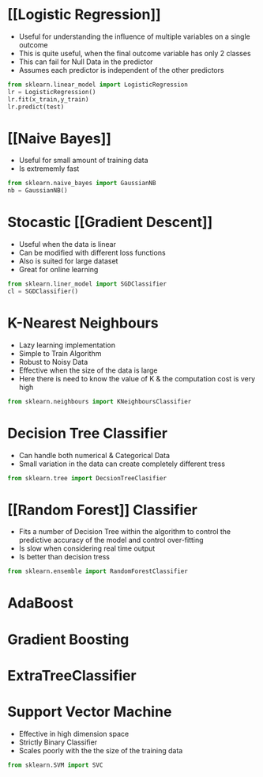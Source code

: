 # [[Logistic Regression]]
- Useful for understanding the influence of multiple variables on a single outcome
- This is quite useful, when the final outcome variable has only 2 classes
- This can fail for Null Data in the predictor 
- Assumes each predictor is independent of the other predictors

```py
from sklearn.linear_model import LogisticRegression
lr = LogisticRegression()
lr.fit(x_train,y_train)
lr.predict(test)
```

# [[Naive Bayes]]
- Useful for small amount of training data
- Is extrememly fast

```py
from sklearn.naive_bayes import GaussianNB
nb = GaussianNB()
```

# Stocastic [[Gradient Descent]]
- Useful when the data is linear
- Can be modified with different loss functions
- Also is suited for large dataset
- Great for online learning

```py
from sklearn.liner_model import SGDClassifier
cl = SGDClassifier()
```

# K-Nearest Neighbours
- Lazy learning implementation
- Simple to Train Algorithm
- Robust to Noisy Data
- Effective when the size of the data is large
- Here there is need to know the value of K & the computation cost is very high

```py
from sklearn.neighbours import KNeighboursClassifier
```

# Decision Tree Classifier
- Can handle both numerical & Categorical Data
- Small variation in the data can create completely different tress

```py
from sklearn.tree import DecsionTreeClasifier
```

# [[Random Forest]] Classifier
- Fits a number of Decision Tree within the algorithm to control the predictive accuracy of the model and control over-fitting
- Is slow when considering real time output
- Is better than decision tress

```py
from sklearn.ensemble import RandomForestClassifier
```

# AdaBoost

# Gradient Boosting

# ExtraTreeClassifier

# Support Vector Machine
- Effective in high dimension space
- Strictly Binary Classifier
- Scales poorly with the the size of the training data
```py
from sklearn.SVM import SVC
```